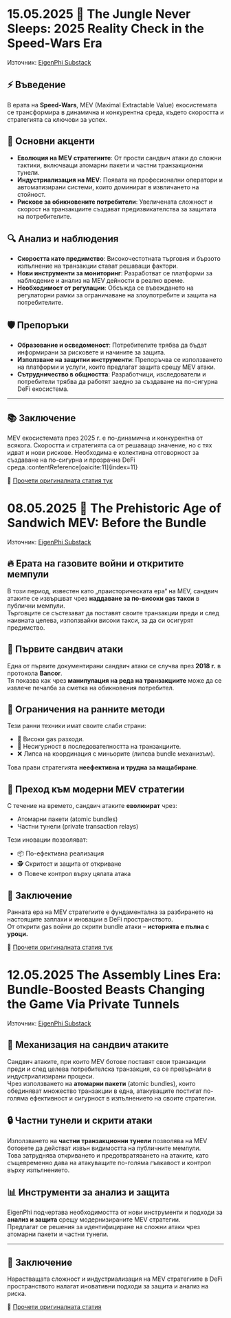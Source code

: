 # 15.05.2025 🐆 The Jungle Never Sleeps: 2025 Reality Check in the Speed-Wars Era

Източник: [EigenPhi Substack](https://eigenphi.substack.com/p/the-jungle-never-sleeps-2025-reality)

## ⚡️ Въведение

В ерата на **Speed-Wars**, MEV (Maximal Extractable Value) екосистемата се трансформира в динамична и конкурентна среда, където скоростта и стратегията са ключови за успех.

## 🧠 Основни акценти

- **Еволюция на MEV стратегиите**: От прости сандвич атаки до сложни тактики, включващи атомарни пакети и частни транзакционни тунели.
- **Индустриализация на MEV**: Появата на професионални оператори и автоматизирани системи, които доминират в извличането на стойност.
- **Рискове за обикновените потребители**: Увеличената сложност и скорост на транзакциите създават предизвикателства за защитата на потребителите.

## 🔍 Анализ и наблюдения

- **Скоростта като предимство**: Високочестотната търговия и бързото изпълнение на транзакции стават решаващи фактори.
- **Нови инструменти за мониторинг**: Разработват се платформи за наблюдение и анализ на MEV дейности в реално време.
- **Необходимост от регулации**: Обсъжда се въвеждането на регулаторни рамки за ограничаване на злоупотребите и защита на потребителите.

## 🛡️ Препоръки

- **Образование и осведоменост**: Потребителите трябва да бъдат информирани за рисковете и начините за защита.
- **Използване на защитни инструменти**: Препоръчва се използването на платформи и услуги, които предлагат защита срещу MEV атаки.
- **Сътрудничество в общността**: Разработчици, изследователи и потребители трябва да работят заедно за създаване на по-сигурна DeFi екосистема.

---

## 📚 Заключение

MEV екосистемата през 2025 г. е по-динамична и конкурентна от всякога. Скоростта и стратегията са от решаващо значение, но с тях идват и нови рискове. Необходима е колективна отговорност за създаване на по-сигурна и прозрачна DeFi среда.:contentReference[oaicite:11]{index=11}

🔗 [Прочети оригиналната статия тук](https://eigenphi.substack.com/p/the-jungle-never-sleeps-2025-reality)


# 08.05.2025 🦣 The Prehistoric Age of Sandwich MEV: Before the Bundle

Източник: [EigenPhi Substack](https://eigenphi.substack.com/p/prehistoric-age-of-sandwich-mev)

## 🔥 Ерата на газовите войни и откритите мемпули

В този период, известен като „праисторическата ера“ на MEV, сандвич атаките се извършват чрез **наддаване за по-високи gas такси** в публични мемпули.  
Търговците се състезават да поставят своите транзакции преди и след наивната целева, използвайки високи такси, за да си осигурят предимство.

## 🧪 Първите сандвич атаки

Една от първите документирани сандвич атаки се случва през **2018 г.** в протокола **Bancor**.  
Тя показва как чрез **манипулация на реда на транзакциите** може да се извлече печалба за сметка на обикновения потребител.

## 🧱 Ограничения на ранните методи

Тези ранни техники имат своите слаби страни:
- 🚨 Високи gas разходи.
- 🎲 Несигурност в последователността на транзакциите.
- ❌ Липса на координация с миньорите (липсва bundle механизъм).

Това прави стратегията **неефективна и трудна за мащабиране**.

## 🔮 Преход към модерни MEV стратегии

С течение на времето, сандвич атаките **еволюират** чрез:
- Атомарни пакети (atomic bundles)
- Частни тунели (private transaction relays)

Тези иновации позволяват:
- 📦 По-ефективна реализация
- 🕵️ Скритост и защита от откриване
- ⚙️ Повече контрол върху цялата атака

## 📘 Заключение

Ранната ера на MEV стратегиите е фундаментална за разбирането на настоящите заплахи и иновации в DeFi пространството.  
От открити gas войни до скрити bundle атаки – **историята е пълна с уроци.**

🔗 [Прочети оригиналната статия тук](https://eigenphi.substack.com/p/prehistoric-age-of-sandwich-mev)


# 12.05.2025 The Assembly Lines Era: Bundle-Boosted Beasts Changing the Game Via Private Tunnels

Източник: [EigenPhi Substack](https://eigenphi.substack.com/p/the-assembly-lines-era-bundle-boosted-sandwich)

## 🧱 Механизация на сандвич атаките

Сандвич атаките, при които MEV ботове поставят свои транзакции преди и след целева потребителска транзакция, са се превърнали в индустриализирани процеси.  
Чрез използването на **атомарни пакети** (atomic bundles), които обединяват множество транзакции в една, атакуващите постигат по-голяма ефективност и сигурност в изпълнението на своите стратегии.

## 🔒 Частни тунели и скрити атаки

Използването на **частни транзакционни тунели** позволява на MEV ботовете да действат извън видимостта на публичните мемпули.  
Това затруднява откриването и предотвратяването на атаките, като същевременно дава на атакуващите по-голяма гъвкавост и контрол върху изпълнението.

## 📊 Инструменти за анализ и защита

EigenPhi подчертава необходимостта от нови инструменти и подходи за **анализ и защита** срещу модернизираните MEV стратегии.  
Предлагат се решения за идентифициране на сложни атаки чрез атомарни пакети и частни тунели.

---

## 🧾 Заключение

Нарастващата сложност и индустриализация на MEV стратегиите в DeFi пространството налагат иновативни подходи за защита и анализ на риска.

🔗 [Прочети оригиналната статия](https://eigenphi.substack.com/p/the-assembly-lines-era-bundle-boosted-sandwich)
